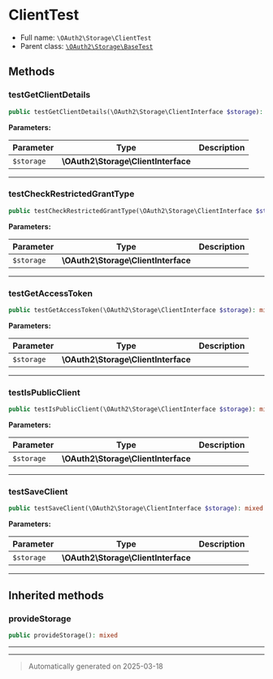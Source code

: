 
# ClientTest





* Full name: `\OAuth2\Storage\ClientTest`
* Parent class: [`\OAuth2\Storage\BaseTest`](./BaseTest.md)




## Methods


### testGetClientDetails



```php
public testGetClientDetails(\OAuth2\Storage\ClientInterface $storage): mixed
```








**Parameters:**

| Parameter | Type | Description |
|-----------|------|-------------|
| `$storage` | **\OAuth2\Storage\ClientInterface** |  |





***

### testCheckRestrictedGrantType



```php
public testCheckRestrictedGrantType(\OAuth2\Storage\ClientInterface $storage): mixed
```








**Parameters:**

| Parameter | Type | Description |
|-----------|------|-------------|
| `$storage` | **\OAuth2\Storage\ClientInterface** |  |





***

### testGetAccessToken



```php
public testGetAccessToken(\OAuth2\Storage\ClientInterface $storage): mixed
```








**Parameters:**

| Parameter | Type | Description |
|-----------|------|-------------|
| `$storage` | **\OAuth2\Storage\ClientInterface** |  |





***

### testIsPublicClient



```php
public testIsPublicClient(\OAuth2\Storage\ClientInterface $storage): mixed
```








**Parameters:**

| Parameter | Type | Description |
|-----------|------|-------------|
| `$storage` | **\OAuth2\Storage\ClientInterface** |  |





***

### testSaveClient



```php
public testSaveClient(\OAuth2\Storage\ClientInterface $storage): mixed
```








**Parameters:**

| Parameter | Type | Description |
|-----------|------|-------------|
| `$storage` | **\OAuth2\Storage\ClientInterface** |  |





***


## Inherited methods


### provideStorage



```php
public provideStorage(): mixed
```












***


***
> Automatically generated on 2025-03-18
